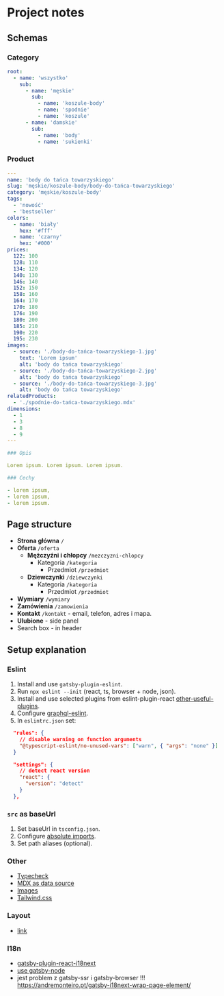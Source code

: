 # Project notes

## Schemas

### Category

```yaml
root:
  - name: 'wszystko'
    sub:
      - name: 'męskie'
        sub:
          - name: 'koszule-body'
          - name: 'spodnie'
          - name: 'koszule'
      - name: 'damskie'
        sub:
          - name: 'body'
          - name: 'sukienki'
```

### Product

```yaml
---
name: 'body do tańca towarzyskiego'
slug: 'męskie/koszule-body/body-do-tańca-towarzyskiego'
category: 'męskie/koszule-body'
tags:
  - 'nowość'
  - 'bestseller'
colors:
  - name: 'biały'
    hex: '#fff'
  - name: 'czarny'
    hex: '#000'
prices:
  122: 100
  128: 110
  134: 120
  140: 130
  146: 140
  152: 150
  158: 160
  164: 170
  170: 180
  176: 190
  180: 200
  185: 210
  190: 220
  195: 230
images:
  - source: './body-do-tańca-towarzyskiego-1.jpg'
    text: 'Lorem ipsum'
    alt: 'body do tańca towarzyskiego'
  - source: './body-do-tańca-towarzyskiego-2.jpg'
    alt: 'body do tańca towarzyskiego'
  - source: './body-do-tańca-towarzyskiego-3.jpg'
    alt: 'body do tańca towarzyskiego'
relatedProducts:
  - './spodnie-do-tańca-towarzyskiego.mdx'
dimensions:
  - 1
  - 3
  - 8
  - 9
---

### Opis

Lorem ipsum. Lorem ipsum. Lorem ipsum.

### Cechy

- lorem ipsum,
- lorem ipsum,
- lorem ipsum.
```

## Page structure

- **Strona główna** `/`
- **Oferta** `/oferta`
  - **Mężczyźni i chłopcy** `/mezczyzni-chlopcy`
    - Kategoria `/kategoria`
      - Przedmiot `/przedmiot`
  - **Dziewczynki** `/dziewczynki`
    - Kategoria `/kategoria`
      - Przedmiot `/przedmiot`
- **Wymiary** `/wymiary`
- **Zamówienia** `/zamowienia`
- **Kontakt** `/kontakt` - email, telefon, adres i mapa.
- **Ulubione** - side panel
- Search box - in header

## Setup explanation

### Eslint

1. Install and use `gatsby-plugin-eslint`.
1. Run `npx eslint --init` (react, ts, browser + node, json).
1. Install and use selected plugins from eslint-plugin-react [other-useful-plugins](https://www.npmjs.com/package/eslint-plugin-react#other-useful-plugins).
1. Configure [graphql-eslint](https://www.gatsbyjs.com/docs/how-to/local-development/graphql-typegen/#graphql-eslint).
1. In `eslintrc.json` set:

```json
  "rules": {
    // disable warning on function arguments
    "@typescript-eslint/no-unused-vars": ["warn", { "args": "none" }]
  }

  "settings": {
    // detect react version
    "react": {
      "version": "detect"
    }
  },
```

### `src` as baseUrl

1. Set baseUrl in `tsconfig.json`.
1. Configure [absolute imports](https://www.gatsbyjs.com/docs/how-to/custom-configuration/add-custom-webpack-config/#absolute-imports).
1. Set path aliases (optional).

### Other

- [Typecheck](https://www.gatsbyjs.com/plugins/gatsby-plugin-ts-checker/?=ts%20checker)
- [MDX as data source](https://www.gatsbyjs.com/plugins/gatsby-plugin-mdx/?=gatsby-plugin-mdx)
- [Images](https://www.gatsbyjs.com/plugins/gatsby-plugin-image/?=gatsby%20image)
- [Tailwind.css](https://tailwindcss.com/docs/guides/gatsby)

### Layout

- [link](https://www.gatsbyjs.com/docs/how-to/routing/layout-components/#how-to-prevent-layout-components-from-unmounting)

### I18n

- [gatsby-plugin-react-i18next](https://www.gatsbyjs.com/plugins/gatsby-plugin-react-i18next/)
- [use gatsby-node](https://github.com/microapps/gatsby-plugin-react-i18next/issues/129)
- jest problem z gatsby-ssr i gatsby-browser !!! https://andremonteiro.pt/gatsby-i18next-wrap-page-element/
